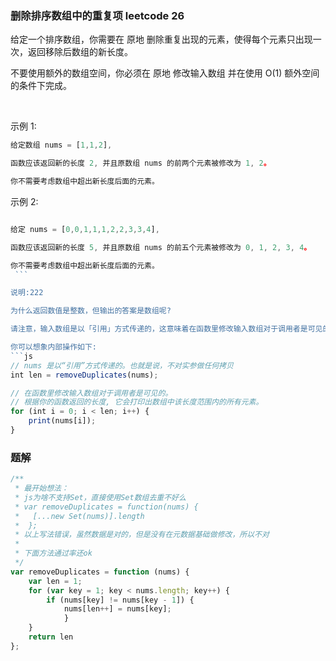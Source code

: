 
###  删除排序数组中的重复项 leetcode 26
给定一个排序数组，你需要在 原地 删除重复出现的元素，使得每个元素只出现一次，返回移除后数组的新长度。

不要使用额外的数组空间，你必须在 原地 修改输入数组 并在使用 O(1) 额外空间的条件下完成。

 

示例 1:
```js
给定数组 nums = [1,1,2], 

函数应该返回新的长度 2, 并且原数组 nums 的前两个元素被修改为 1, 2。 

你不需要考虑数组中超出新长度后面的元素。
```
示例 2:
```js

给定 nums = [0,0,1,1,1,2,2,3,3,4],

函数应该返回新的长度 5, 并且原数组 nums 的前五个元素被修改为 0, 1, 2, 3, 4。

你不需要考虑数组中超出新长度后面的元素。
 ```

说明:222

为什么返回数值是整数，但输出的答案是数组呢?

请注意，输入数组是以「引用」方式传递的，这意味着在函数里修改输入数组对于调用者是可见的。

你可以想象内部操作如下:
```js
// nums 是以“引用”方式传递的。也就是说，不对实参做任何拷贝
int len = removeDuplicates(nums);

// 在函数里修改输入数组对于调用者是可见的。
// 根据你的函数返回的长度, 它会打印出数组中该长度范围内的所有元素。
for (int i = 0; i < len; i++) {
    print(nums[i]);
}
```
### 题解
```js
/**
 * 最开始想法：
 * js为啥不支持Set，直接使用Set数组去重不好么
 * var removeDuplicates = function(nums) {
 *   [...new Set(nums)].length
 *  };
 * 以上写法错误，虽然数据是对的，但是没有在元数据基础做修改，所以不对
 * 
 * 下面方法通过率还ok
 */
var removeDuplicates = function (nums) {
    var len = 1;
    for (var key = 1; key < nums.length; key++) {
        if (nums[key] != nums[key - 1]) {
            nums[len++] = nums[key];
            }
    }
    return len
};
```